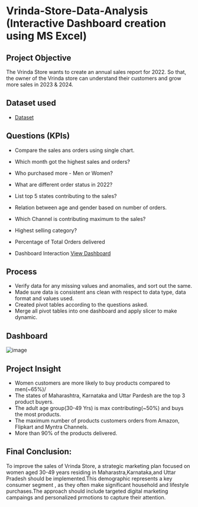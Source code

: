 # Vrinda-Store-Data-Analysis (Interactive Dashboard creation using MS Excel)

## Project Objective

The Vrinda Store wants to create an annual sales report for 2022. So that, the owner of the Vrinda store can understand their customers and grow more sales in 2023 & 2024.

## Dataset used
- <a href="https://github.com/Srujanteja2958/Data-Analysis-Dashboards/blob/main/Vrinda%20Store%20Data%20An.xlsx">Dataset</a>

## Questions (KPIs)
- Compare the sales ans orders using single chart.
- Which month got the highest sales and orders?
- Who purchased more - Men or Women?
- What are different order status in 2022?
- List top 5 states contributing to the sales?
- Relation between age and gender based on number of orders.
- Which Channel is contributing maximum to the sales?
- Highest selling category?
- Percentage of Total Orders delivered

- Dashboard Interaction <a href="https://github.com/Srujanteja2958/Data-Analysis-Dashboards/blob/main/Report%20on%20vrinda%20store.png">View Dashboard</a>

## Process 
- Verify data for any missing values and anomalies, and sort out the same.
- Made sure data is consistent ans clean with respect to data type, data format and values used.
- Created pivot tables according to the questions asked.
- Merge all pivot tables into one dashboard and apply slicer to make dynamic.

## Dashboard 
![image](https://github.com/user-attachments/assets/aba5971f-2adb-4a08-983e-c103844ede2a)

## Project Insight 
- Women customers are more likely to buy products compared to men(~65%)/
- The states of Maharashtra, Karnataka and Uttar Pardesh are the top 3 product buyers.
- The adult age group(30-49 Yrs) is max contributing(~50%) and buys the most products.
- The maximum number of products customers orders from Amazon, Flipkart and Myntra Channels.
- More than 90% of the products delivered.

## Final Conclusion:
To improve the sales of Vrinda Store, a strategic marketing plan focused on women aged 30-49 years residing in Maharastra,Karnataka,and Uttar Pradesh should be implemented.This demographic represents a key consumer segment , as they often make significant household and lifestyle purchases.The approach should include targeted digital marketing campaings and personalized prmotions to capture their attention.

